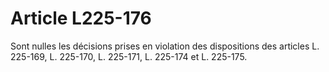 # Article L225-176

Sont nulles les décisions prises en violation des dispositions des articles L. 225-169, L. 225-170, L. 225-171, L. 225-174 et L. 225-175.
